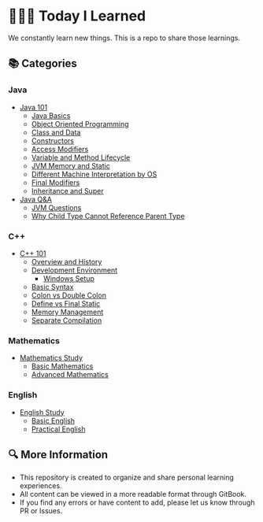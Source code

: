 # 👩🏻‍💻 Today I Learned

We constantly learn new things. This is a repo to share those learnings.

## 📚 Categories

### Java
- [Java 101](./Java/101/README.md)
  - [Java Basics](./Java/101/java_basics.md)
  - [Object Oriented Programming](./Java/101/object_oriented_programming.md)
  - [Class and Data](./Java/101/class_and_data.md)
  - [Constructors](./Java/101/constructors.md)
  - [Access Modifiers](./Java/101/access_modifiers.md)
  - [Variable and Method Lifecycle](./Java/101/variable_and_method_lifecycle.md)
  - [JVM Memory and Static](./Java/101/jvm_memory_and_static.md)
  - [Different Machine Interpretation by OS](./Java/101/why_different_machine_interpretation_by_os.md)
  - [Final Modifiers](./Java/101/final_modifiers.md)
  - [Inheritance and Super](./Java/101/inheritance_and_super.md)
- [Java Q&A](./Java/QnA/README.md)
  - [JVM Questions](./Java/QnA/concepts/jvm_questions.md)
  - [Why Child Type Cannot Reference Parent Type](./Java/QnA/concepts/why_child_cannot_reference_parent.md)

### C++
- [C++ 101](./C++/101/README.md)
  - [Overview and History](./C++/101/cpp_overview_and_history.md)
  - [Development Environment](./C++/101/cpp_development_environment.md)
    - [Windows Setup](./C++/101/windows_setup.md)
  - [Basic Syntax](./C++/101/cpp_basic_syntax.md)
  - [Colon vs Double Colon](./C++/101/cpp_colon_vs_double_colon.md)
  - [Define vs Final Static](./C++/101/cpp_define_vs_final_static.md)
  - [Memory Management](./C++/101/cpp_memory_management.md)
  - [Separate Compilation](./C++/101/cpp_separate_compilation.md)

### Mathematics
- [Mathematics Study](./Math/README.md)
  - [Basic Mathematics](./Math/basics/README.md)
  - [Advanced Mathematics](./Math/advanced/README.md)

### English
- [English Study](./English/README.md)
  - [Basic English](./English/basics/README.md)
  - [Practical English](./English/practical/README.md)

## 🔍 More Information
- This repository is created to organize and share personal learning experiences.
- All content can be viewed in a more readable format through GitBook.
- If you find any errors or have content to add, please let us know through PR or Issues.